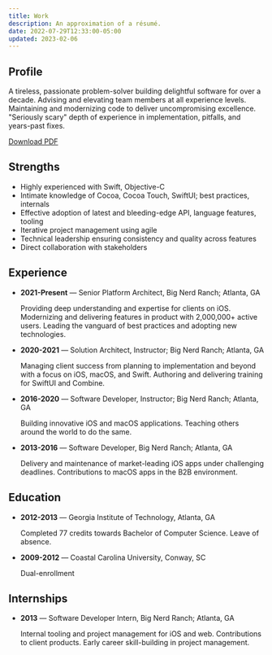 ```yaml
---
title: Work
description: An approximation of a résumé.
date: 2022-07-29T12:33:00-05:00
updated: 2023-02-06
---
```


<section class="grid">
<article>

## Profile

A tireless, passionate problem-solver building delightful software for over a decade. Advising and elevating team members at all experience levels. Maintaining and modernizing code to deliver uncompromising excellence. "Seriously scary" depth of experience in implementation, pitfalls, and years-past fixes.

<a href="/assets/resume.pdf" role="button">Download PDF</a>

</article>
<article>

## Strengths

- Highly experienced with Swift, Objective-C
- Intimate knowledge of Cocoa, Cocoa Touch, SwiftUI; best practices, internals
- Effective adoption of latest and bleeding-edge API, language features, tooling
- Iterative project management using agile
- Technical leadership ensuring consistency and quality across features
- Direct collaboration with stakeholders

</article>
</section>
<article>

## Experience

- **2021-Present** — Senior Platform Architect, Big Nerd Ranch; Atlanta, GA

  Providing deep understanding and expertise for clients on iOS. Modernizing and delivering features in product with 2,000,000+ active users. Leading the vanguard of best practices and adopting new technologies.

- **2020-2021** — Solution Architect, Instructor; Big Nerd Ranch; Atlanta, GA

  Managing client success from planning to implementation and beyond with a focus on iOS, macOS, and Swift. Authoring and delivering training for SwiftUI and Combine.

- **2016-2020** — Software Developer, Instructor; Big Nerd Ranch; Atlanta, GA

  Building innovative iOS and macOS applications. Teaching others around the world to do the same.

- **2013-2016** — Software Developer, Big Nerd Ranch; Atlanta, GA

  Delivery and maintenance of market-leading iOS apps under challenging deadlines. Contributions to macOS apps in the B2B environment.

</article>
<section class="grid">
<article>

## Education

- **2012-2013** — Georgia Institute of Technology, Atlanta, GA

  Completed 77 credits towards Bachelor of Computer Science. Leave of absence.

- **2009-2012** — Coastal Carolina University, Conway, SC

  Dual-enrollment

</article>
<article>

## Internships

- **2013** — Software Developer Intern, Big Nerd Ranch; Atlanta, GA

  Internal tooling and project management for iOS and web. Contributions to client products. Early career skill-building in project management.

</article>
</section>

